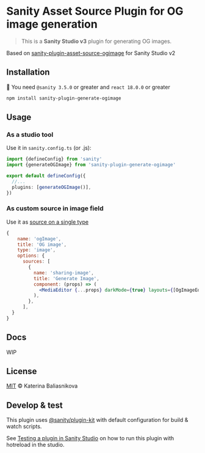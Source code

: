 # Sanity Asset Source Plugin for OG image generation

> This is a **Sanity Studio v3** plugin for generating OG images.

Based on [sanity-plugin-asset-source-ogimage](https://www.npmjs.com/package/sanity-plugin-asset-source-ogimage) for Sanity Studio v2

## Installation
🚨 You need ```@sanity 3.5.0``` or greater and ```react 18.0.0``` or greater

```sh
npm install sanity-plugin-generate-ogimage
```

## Usage
### As a studio tool

Use it in `sanity.config.ts` (or .js):

```ts
import {defineConfig} from 'sanity'
import {generateOGImage} from 'sanity-plugin-generate-ogimage'

export default defineConfig({
  //...
  plugins: [generateOGImage()],
})
```

### As custom source in image field
Use it as [source on a single type](https://www.sanity.io/docs/custom-asset-sources#e2077d7f8ae2)
```jsx
{
    name: 'ogImage',
    title: 'OG image',
    type: 'image',
    options: {
      sources: [
        {
          name: 'sharing-image',
          title: 'Generate Image',
          component: (props) => (
            <MediaEditor {...props} darkMode={true} layouts={[OgImageEditorLayout]} />
          ),
        },
      ],
  }
}
```

## Docs
  WIP
 



## License

[MIT](LICENSE) © Katerina Baliasnikova

## Develop & test

This plugin uses [@sanity/plugin-kit](https://github.com/sanity-io/plugin-kit)
with default configuration for build & watch scripts.

See [Testing a plugin in Sanity Studio](https://github.com/sanity-io/plugin-kit#testing-a-plugin-in-sanity-studio)
on how to run this plugin with hotreload in the studio.
